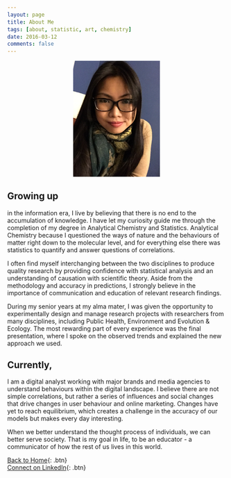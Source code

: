 ```yaml
---
layout: page
title: About Me
tags: [about, statistic, art, chemistry]
date: 2016-03-12
comments: false
---
```



<center><figure>
	<img src="/assets/img/RandomPhoto/Profile_picture.JPG" style="width: 200px;" />
</figure></center>

## Growing up 

in the information era, I live by believing that there is no end to the accumulation of knowledge. I have let my curiosity guide me through the completion of my degree in Analytical Chemistry and Statistics. Analytical Chemistry because I questioned the ways of nature and the behaviours of matter right down to the molecular level, and for everything else there was statistics to quantify and answer questions of correlations.

I often find myself interchanging between the two disciplines to produce quality research by providing confidence with statistical analysis and an understanding of causation with scientific theory. Aside from the methodology and accuracy in predictions, I strongly believe in the importance of communication and education of relevant research findings.

During my senior years at my alma mater, I was given the opportunity to experimentally design and manage research projects with researchers from many disciplines, including Public Health, Environment and Evolution & Ecology. The most rewarding part of every experience was the final presentation, where I spoke on the observed trends and explained the new approach we used.

## Currently, 

I am a digital analyst working with major brands and media agencies to understand behaviours within the digital landscape. I believe there are not simple correlations, but rather a series of influences and social changes that drive changes in user behaviour and online marketing. Changes have yet to reach equilibrium, which creates a challenge in the accuracy of our models but makes every day interesting. 

When we better understand the thought process of individuals, we can better serve society. That is my goal in life, to be an educator - a communicator of how the rest of us lives in this world. 



[Back to Home](http://janicetang.com){: .btn}     
[Connect on LinkedIn](https://www.linkedin.com/in/janicetang766/){: .btn}

